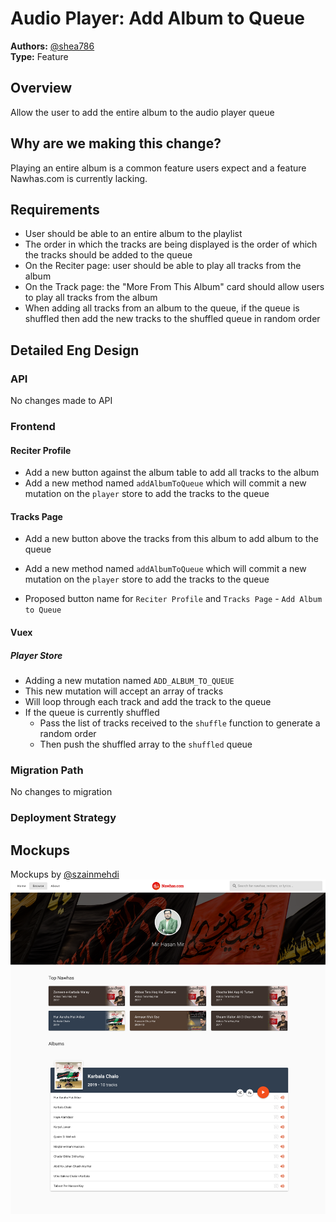 # Audio Player: Add Album to Queue
**Authors:** [@shea786](https://github.com/shea786)  
**Type:** Feature

## Overview
Allow the user to add the entire album to the audio player queue

## Why are we making this change?
Playing an entire album is a common feature users expect and a feature Nawhas.com is currently lacking.

## Requirements
- User should be able to an entire album to the playlist
- The order in which the tracks are being displayed is the order of which the tracks should be added to the queue
- On the Reciter page: user should be able to play all tracks from the album
- On the Track page: the "More From This Album" card should allow users to play all tracks from the album
- When adding all tracks from an album to the queue, if the queue is shuffled then add the new tracks to the shuffled queue in random order

## Detailed Eng Design
### API
No changes made to API

### Frontend
#### Reciter Profile
  - Add a new button against the album table to add all tracks to the album
  - Add a new method named `addAlbumToQueue` which will commit a new mutation on the `player` store to add the tracks to the queue

#### Tracks Page
  - Add a new button above the tracks from this album to add album to the queue
  - Add a new method named `addAlbumToQueue` which will commit a new mutation on the `player` store to add the tracks to the queue

- Proposed button name for `Reciter Profile` and `Tracks Page` - `Add Album to Queue`

#### Vuex
##### Player Store
  - Adding a new mutation named `ADD_ALBUM_TO_QUEUE`
  - This new mutation will accept an array of tracks
  - Will loop through each track and add the track to the queue
  - If the queue is currently shuffled
    - Pass the list of tracks received to the `shuffle` function to generate a random order
    - Then push the shuffled array to the `shuffled` queue

### Migration Path
No changes to migration

### Deployment Strategy

## Mockups
Mockups by [@szainmehdi](https://github.com/szainmehdi)  
![](album_play_button.png)